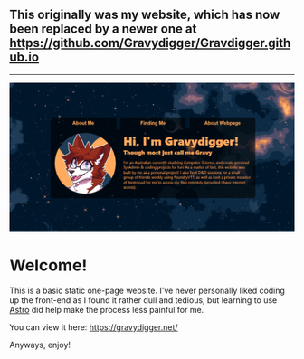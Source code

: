 ## This originally was my website, which has now been replaced by a newer one at https://github.com/Gravydigger/Gravdigger.github.io
---
![](/public/images/embed.png)

# Welcome!

This is a basic static one-page website. I've never personally liked coding up the front-end as I found it rather dull and tedious, but learning to use [Astro](https://astro.build/) did help make the process less painful for me.

You can view it here: https://gravydigger.net/

Anyways, enjoy!
